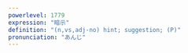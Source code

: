 ```yaml
---
powerlevel: 1779
expression: "暗示"
definition: "(n,vs,adj-no) hint; suggestion; (P)"
pronunciation: "あんじ"
---
```

